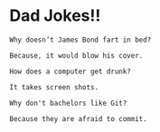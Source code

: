 # Dad Jokes!!


```
Why doesn’t James Bond fart in bed?

Because, it would blow his cover.
```


```
How does a computer get drunk?

It takes screen shots.
```


```
Why don't bachelors like Git?

Because they are afraid to commit.
```


